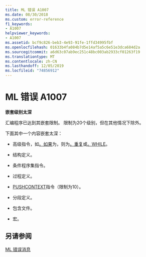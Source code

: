 ```yaml
---
title: ML 错误 A1007
ms.date: 08/30/2018
ms.custom: error-reference
f1_keywords:
- A1007
helpviewer_keywords:
- A1007
ms.assetid: bcf9c826-beb3-4e93-91fe-1ffd34995fbf
ms.openlocfilehash: 01633b4fa084b7d5e14af5a5c6e51e3dca684d2a
ms.sourcegitcommit: a6d63c07ab9ec251c48bc003ab2933cf01263f19
ms.translationtype: MT
ms.contentlocale: zh-CN
ms.lasthandoff: 12/05/2019
ms.locfileid: "74856912"
---
```

# <a name="ml-fatal-error-a1007"></a>ML 错误 A1007

**嵌套级别太深**

汇编程序已达到其嵌套限制。 限制为20个级别，但在其他情况下除外。

下面其中一个内容嵌套太深：

- 高级指令，如[。如果](../../assembler/masm/dot-if.md)为，则为[。重复](../../assembler/masm/dot-repeat.md)或[。WHILE](../../assembler/masm/dot-while.md)。

- 结构定义。

- 条件程序集指令。

- 过程定义。

- [PUSHCONTEXT](../../assembler/masm/pushcontext.md)指令（限制为10）。

- 分段定义。

- 包含文件。

- 宏。

## <a name="see-also"></a>另请参阅

[ML 错误消息](../../assembler/masm/ml-error-messages.md)<br/>